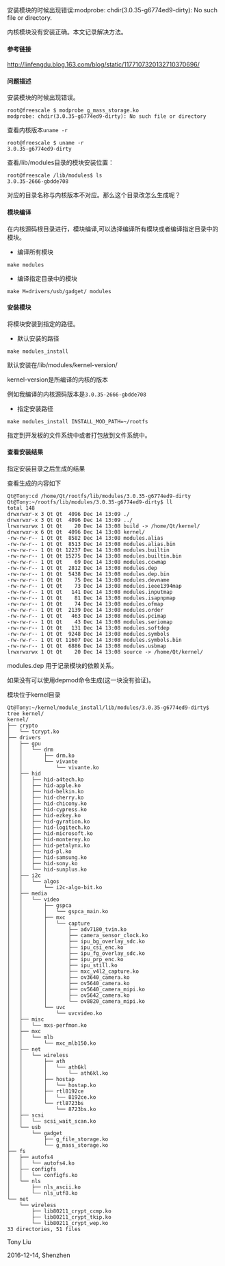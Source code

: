 安装模块的时候出现错误:modprobe: chdir(3.0.35-g6774ed9-dirty): No such file or directory.

内核模块没有安装正确。本文记录解决方法。

#### 参考链接

http://linfengdu.blog.163.com/blog/static/1177107320132710370696/

#### 问题描述

安装模块的时候出现错误。

```
root@freescale $ modprobe g_mass_storage.ko
modprobe: chdir(3.0.35-g6774ed9-dirty): No such file or directory
```

查看内核版本`uname -r`

```
root@freescale $ uname -r
3.0.35-g6774ed9-dirty
```

查看/lib/modules目录的模块安装位置：
```
root@freescale /lib/modules$ ls
3.0.35-2666-gbdde708
```

对应的目录名称与内核版本不对应。那么这个目录改怎么生成呢？

#### 模块编译

在内核源码根目录进行，模块编译,可以选择编译所有模块或者编译指定目录中的模块。

* 编译所有模块

`make modules`

* 编译指定目录中的模块

`make M=drivers/usb/gadget/ modules`

#### 安装模块

将模块安装到指定的路径。

* 默认安装的路径

`make modules_install`

默认安装在/lib/modules/kernel-version/

kernel-version是所编译的内核的版本

例如我编译的内核源码版本是`3.0.35-2666-gbdde708`

* 指定安装路径

`make modules_install INSTALL_MOD_PATH=~/rootfs`

指定到开发板的文件系统中或者打包放到文件系统中。

#### 查看安装结果

指定安装目录之后生成的结果

查看生成的内容如下

```
Qt@Tony:cd /home/Qt/rootfs/lib/modules/3.0.35-g6774ed9-dirty
Qt@Tony:~/rootfs/lib/modules/3.0.35-g6774ed9-dirty$ ll
total 148
drwxrwxr-x 3 Qt Qt  4096 Dec 14 13:09 ./
drwxrwxr-x 3 Qt Qt  4096 Dec 14 13:09 ../
lrwxrwxrwx 1 Qt Qt    20 Dec 14 13:08 build -> /home/Qt/kernel/
drwxrwxr-x 6 Qt Qt  4096 Dec 14 13:08 kernel/
-rw-rw-r-- 1 Qt Qt  8582 Dec 14 13:08 modules.alias
-rw-rw-r-- 1 Qt Qt  8513 Dec 14 13:08 modules.alias.bin
-rw-rw-r-- 1 Qt Qt 12237 Dec 14 13:08 modules.builtin
-rw-rw-r-- 1 Qt Qt 15275 Dec 14 13:08 modules.builtin.bin
-rw-rw-r-- 1 Qt Qt    69 Dec 14 13:08 modules.ccwmap
-rw-rw-r-- 1 Qt Qt  2812 Dec 14 13:08 modules.dep
-rw-rw-r-- 1 Qt Qt  5438 Dec 14 13:08 modules.dep.bin
-rw-rw-r-- 1 Qt Qt    75 Dec 14 13:08 modules.devname
-rw-rw-r-- 1 Qt Qt    73 Dec 14 13:08 modules.ieee1394map
-rw-rw-r-- 1 Qt Qt   141 Dec 14 13:08 modules.inputmap
-rw-rw-r-- 1 Qt Qt    81 Dec 14 13:08 modules.isapnpmap
-rw-rw-r-- 1 Qt Qt    74 Dec 14 13:08 modules.ofmap
-rw-rw-r-- 1 Qt Qt  2139 Dec 14 13:08 modules.order
-rw-rw-r-- 1 Qt Qt   463 Dec 14 13:08 modules.pcimap
-rw-rw-r-- 1 Qt Qt    43 Dec 14 13:08 modules.seriomap
-rw-rw-r-- 1 Qt Qt   131 Dec 14 13:08 modules.softdep
-rw-rw-r-- 1 Qt Qt  9248 Dec 14 13:08 modules.symbols
-rw-rw-r-- 1 Qt Qt 11607 Dec 14 13:08 modules.symbols.bin
-rw-rw-r-- 1 Qt Qt  6886 Dec 14 13:08 modules.usbmap
lrwxrwxrwx 1 Qt Qt    20 Dec 14 13:08 source -> /home/Qt/kernel/
```

modules.dep 用于记录模块的依赖关系。

如果没有可以使用depmod命令生成(这一块没有验证)。

模块位于kernel目录

```
Qt@Tony:~/kernel/module_install/lib/modules/3.0.35-g6774ed9-dirty$ tree kernel/
kernel/
├── crypto
│   └── tcrypt.ko
├── drivers
│   ├── gpu
│   │   └── drm
│   │       ├── drm.ko
│   │       └── vivante
│   │           └── vivante.ko
│   ├── hid
│   │   ├── hid-a4tech.ko
│   │   ├── hid-apple.ko
│   │   ├── hid-belkin.ko
│   │   ├── hid-cherry.ko
│   │   ├── hid-chicony.ko
│   │   ├── hid-cypress.ko
│   │   ├── hid-ezkey.ko
│   │   ├── hid-gyration.ko
│   │   ├── hid-logitech.ko
│   │   ├── hid-microsoft.ko
│   │   ├── hid-monterey.ko
│   │   ├── hid-petalynx.ko
│   │   ├── hid-pl.ko
│   │   ├── hid-samsung.ko
│   │   ├── hid-sony.ko
│   │   └── hid-sunplus.ko
│   ├── i2c
│   │   └── algos
│   │       └── i2c-algo-bit.ko
│   ├── media
│   │   └── video
│   │       ├── gspca
│   │       │   └── gspca_main.ko
│   │       ├── mxc
│   │       │   └── capture
│   │       │       ├── adv7180_tvin.ko
│   │       │       ├── camera_sensor_clock.ko
│   │       │       ├── ipu_bg_overlay_sdc.ko
│   │       │       ├── ipu_csi_enc.ko
│   │       │       ├── ipu_fg_overlay_sdc.ko
│   │       │       ├── ipu_prp_enc.ko
│   │       │       ├── ipu_still.ko
│   │       │       ├── mxc_v4l2_capture.ko
│   │       │       ├── ov3640_camera.ko
│   │       │       ├── ov5640_camera.ko
│   │       │       ├── ov5640_camera_mipi.ko
│   │       │       ├── ov5642_camera.ko
│   │       │       └── ov8820_camera_mipi.ko
│   │       └── uvc
│   │           └── uvcvideo.ko
│   ├── misc
│   │   └── mxs-perfmon.ko
│   ├── mxc
│   │   └── mlb
│   │       └── mxc_mlb150.ko
│   ├── net
│   │   └── wireless
│   │       ├── ath
│   │       │   └── ath6kl
│   │       │       └── ath6kl.ko
│   │       ├── hostap
│   │       │   └── hostap.ko
│   │       ├── rtl8192ce
│   │       │   └── 8192ce.ko
│   │       └── rtl8723bs
│   │           └── 8723bs.ko
│   ├── scsi
│   │   └── scsi_wait_scan.ko
│   └── usb
│       └── gadget
│           ├── g_file_storage.ko
│           └── g_mass_storage.ko
├── fs
│   ├── autofs4
│   │   └── autofs4.ko
│   ├── configfs
│   │   └── configfs.ko
│   └── nls
│       ├── nls_ascii.ko
│       └── nls_utf8.ko
└── net
    └── wireless
        ├── lib80211_crypt_ccmp.ko
        ├── lib80211_crypt_tkip.ko
        └── lib80211_crypt_wep.ko
33 directories, 51 files
```

Tony Liu

2016-12-14, Shenzhen
